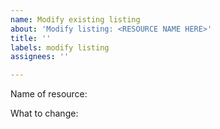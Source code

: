 ```yaml
---
name: Modify existing listing
about: 'Modify listing: <RESOURCE NAME HERE>'
title: ''
labels: modify listing
assignees: ''

---
```


Name of resource: 

What to change:
